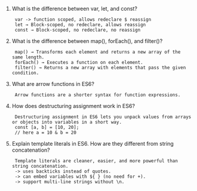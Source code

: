 1) What is the difference between var, let, and const?
        
        var -> function scoped, allows redeclare $ reassign
        let → Block-scoped, no redeclare, allows reassign
        const → Block-scoped, no redeclare, no reassign

2) What is the difference between map(), forEach(), and filter()?

        map() → Transforms each element and returns a new array of the same length.
        forEach() → Executes a function on each element.
        filter() → Returns a new array with elements that pass the given condition.
   
3) What are arrow functions in ES6?

        Arrow functions are a shorter syntax for function expressions.
   
4) How does destructuring assignment work in ES6?

        Destructuring assignment in ES6 lets you unpack values from arrays or objects into variables in a short way.
        const [a, b] = [10, 20];
        // here a = 10 & b = 20
   
5) Explain template literals in ES6. How are they different from string concatenation?

        Template literals are cleaner, easier, and more powerful than string concatenation.
        -> uses backticks instead of quotes.
        -> can embed variables with ${ } (no need for +).
        -> support multi-line strings without \n.
